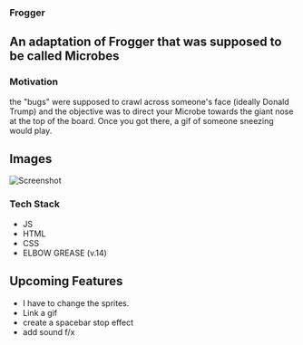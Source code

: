 ### **Frogger**

## An adaptation of Frogger that was supposed to be called **Microbes**

### **Motivation**

the "bugs" were supposed to crawl across someone's face (ideally Donald Trump) and the objective was to direct your Microbe towards the giant nose at the top of the board. Once you got there, a gif of someone sneezing would play.

## Images
![Screenshot](image.jpg)

### Tech Stack
- JS
- HTML
- CSS
- ELBOW GREASE (v.14)


## Upcoming Features
- I have to change the sprites.
- Link a gif
- create a spacebar stop effect
- add sound f/x


